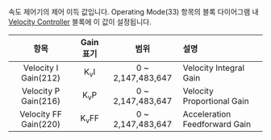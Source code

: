 속도 제어기의 제어 이득 값입니다. Operating Mode(33) 항목의 블록 다이어그램 내 [Velocity Controller](#속도-제어-모드) 블록에 이 값이 설정됩니다. 

|       항목                |     Gain 표기      |    범위           | 설명                            |
|:-------------------------:|:-----------------:|:-----------------:|:-------------------------------|
|   Velocity I Gain(212)    |  K<sub>v</sub>I   | 0 ~ 2,147,483,647 | Velocity Integral Gain         |
|   Velocity P Gain(216)    |  K<sub>v</sub>P   | 0 ~ 2,147,483,647 | Velocity Proportional Gain     |
|   Velocity FF Gain(220)   |  K<sub>v</sub>FF  | 0 ~ 2,147,483,647 | Acceleration Feedforward Gain  |